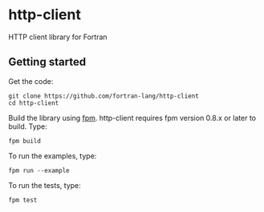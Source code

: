 # http-client

HTTP client library for Fortran

## Getting started

Get the code:

```
git clone https://github.com/fortran-lang/http-client
cd http-client
```

Build the library using [fpm](https://fpm.fortran-lang.org).
http-client requires fpm version 0.8.x or later to build.
Type:

```
fpm build
```

To run the examples, type:

```
fpm run --example
```

To run the tests, type:

```
fpm test
```
